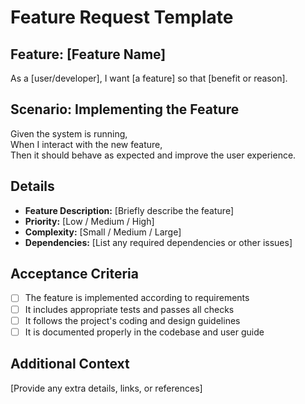 # Feature Request Template

## Feature: [Feature Name]
As a [user/developer], I want [a feature] so that [benefit or reason].

## Scenario: Implementing the Feature
Given the system is running,  
When I interact with the new feature,  
Then it should behave as expected and improve the user experience.

## Details
- **Feature Description:** [Briefly describe the feature]  
- **Priority:** [Low / Medium / High]  
- **Complexity:** [Small / Medium / Large]  
- **Dependencies:** [List any required dependencies or other issues]  

## Acceptance Criteria
- [ ] The feature is implemented according to requirements  
- [ ] It includes appropriate tests and passes all checks  
- [ ] It follows the project's coding and design guidelines  
- [ ] It is documented properly in the codebase and user guide  

## Additional Context
[Provide any extra details, links, or references]
